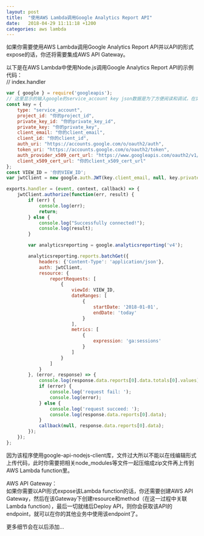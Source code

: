 ```yaml
---
layout: post
title:  "使用AWS Lambda调用Google Analytics Report API"
date:   2018-04-29 11:11:18 +1200
categories: aws lambda
---
```


如果你需要使用AWS Lambda调用Google Analytics Report API并以API的形式expose的话，你还将需要集成AWS API Gateway。  

以下是在AWS Lambda中使用Node.js调用Google Analytics Report API的示例代码：  
// index.handler  
```javascript
var { google } = require('googleapis');
// 这里显示的输入google的service_account key json数据是为了方便阅读和调试，在实际中最好将该部分数据放在AWS Lambda function中一个单独文件中，然后再以import的形式调用该数据
const key = {
    type: "service_account",
    project_id: "你的project_id",
    private_key_id: "你的private_key_id",
    private_key: "你的private_key",
    client_email: "你的client_email",
    client_id: "你的client_id",
    auth_uri: "https://accounts.google.com/o/oauth2/auth",
    token_uri: "https://accounts.google.com/o/oauth2/token",
    auth_provider_x509_cert_url: "https://www.googleapis.com/oauth2/v1/certs",
    client_x509_cert_url: "你的client_x509_cert_url"
};
const VIEW_ID = '你的VIEW_ID';
var jwtClient = new google.auth.JWT(key.client_email, null, key.private_key, ['https://www.googleapis.com/auth/analytics.readonly'], null);

exports.handler = (event, context, callback) => {
    jwtClient.authorize(function(err, result) {
        if (err) {
            console.log(err);
            return;
        } else {
            console.log("Successfully connected!");
            console.log(result);
        }

        var analyticsreporting = google.analyticsreporting('v4');

        analyticsreporting.reports.batchGet({
            headers: {'Content-Type': 'application/json'},
            auth: jwtClient,
            resource: {
                reportRequests: [
                    {
                        viewId: VIEW_ID,
                        dateRanges: [
                            {
                                startDate: '2018-01-01',
                                endDate: 'today'
                            }
                        ],
                        metrics: [
                            {
                                expression: 'ga:sessions'
                            }
                        ]
                    }
                ]
            }
        }, (error, response) => {
            console.log(response.data.reports[0].data.totals[0].values)
            if (error) {
                console.log('request fail: ');
                console.log(error);
            } else {
                console.log('request succeed: ');
                console.log(response.data.reports[0].data);
            }
            callback(null, response.data.reports[0].data);
        });
    });
};
```
因为该程序使用google-api-nodejs-client库，文件过大所以不能以在线编辑形式上传代码，此时你需要把相关node_modules等文件一起压缩成zip文件再上传到AWS Lambda function里。  

AWS API Gateway：  
如果你需要以API形式expose该Lambda function的话，你还需要创建AWS API Gateway，然后在该Gateway下创建resource和method（在这一过程中关联Lambda function），最后一切就绪后Deploy API，则你会获取该API的endpoint，就可以在你的其他业务中使用该endpoint了。  

更多细节会在以后添加...